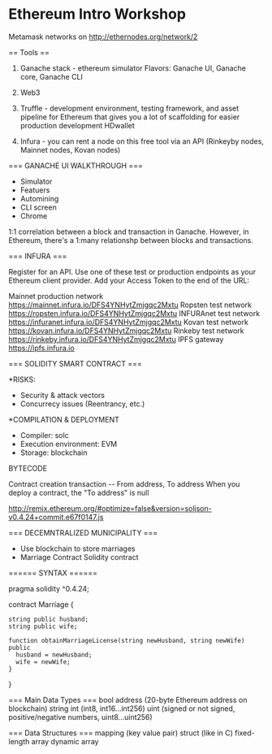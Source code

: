 # Ethereum Intro Workshop

Metamask networks on http://ethernodes.org/network/2

== Tools ==
1. Ganache stack - ethereum simulator 
  Flavors: Ganache UI, Ganache core, Ganache CLI

2. Web3 

3. Truffle - development environment, testing framework, and asset pipeline for Ethereum that gives you a lot of scaffolding for easier production development
   HDwallet

4. Infura - you can rent a node on this free tool via an API (Rinkeyby nodes, Mainnet nodes, Kovan nodes)


=== GANACHE UI WALKTHROUGH ===
- Simulator
- Featuers
- Automining
- CLI screen
- Chrome

1:1 correlation between a block and transaction in Ganache.
However, in Ethereum, there's a 1:many relationshp between blocks and transactions.


=== INFURA ===

Register for an API. Use one of these test or production endpoints as your Ethereum client provider. 
Add your Access Token to the end of the URL:

Mainnet	production network	https://mainnet.infura.io/DFS4YNHytZmjgqc2Mxtu
Ropsten	test network	https://ropsten.infura.io/DFS4YNHytZmjgqc2Mxtu
INFURAnet	test network	https://infuranet.infura.io/DFS4YNHytZmjgqc2Mxtu
Kovan	test network	https://kovan.infura.io/DFS4YNHytZmjgqc2Mxtu
Rinkeby	test network	https://rinkeby.infura.io/DFS4YNHytZmjgqc2Mxtu
IPFS	gateway	https://ipfs.infura.io


=== SOLIDITY SMART CONTRACT ===

*RISKS:
- Security & attack vectors
- Concurrecy issues (Reentrancy, etc.)

*COMPILATION & DEPLOYMENT
- Compiler: solc
- Execution environment: EVM
- Storage: blockchain



BYTECODE

Contract creation transaction -- From address, To address
When you deploy a contract, the "To address" is null

http://remix.ethereum.org/#optimize=false&version=soljson-v0.4.24+commit.e67f0147.js


=== DECEMNTRALIZED MUNICIPALITY ===
- Use blockchain to store marriages
- Marriage Contract Solidity contract


====== SYNTAX ======

pragma solidity ^0.4.24;

contract Marriage {
	
	string public husband;
	string public wife;

	function obtainMarriageLicense(string newHusband, string newWife) public
	  husband = newHusband;
	  wife = newWife;
	}

}

=== Main Data Types ===
bool 
address (20-byte Ethereum address on blockchain)
string
int (int8, int16...int256)
uint (signed or not signed, positive/negative numbers, uint8...uint256)

=== Data Structures ===
mapping (key value pair)
struct  (like in C) 
fixed-length array
dynamic array







